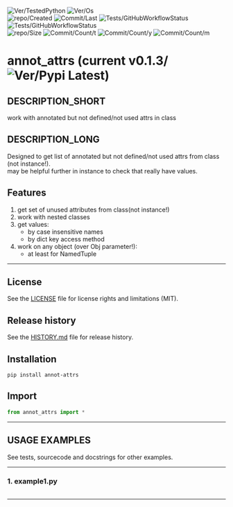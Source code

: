 ![Ver/TestedPython](https://img.shields.io/pypi/pyversions/annot_attrs)
![Ver/Os](https://img.shields.io/badge/os_development-Windows-blue)  
![repo/Created](https://img.shields.io/github/created-at/centroid457/annot_attrs)
![Commit/Last](https://img.shields.io/github/last-commit/centroid457/annot_attrs)
![Tests/GitHubWorkflowStatus](https://github.com/centroid457/annot_attrs/actions/workflows/test_linux.yml/badge.svg)
![Tests/GitHubWorkflowStatus](https://github.com/centroid457/annot_attrs/actions/workflows/test_windows.yml/badge.svg)  
![repo/Size](https://img.shields.io/github/repo-size/centroid457/annot_attrs)
![Commit/Count/t](https://img.shields.io/github/commit-activity/t/centroid457/annot_attrs)
![Commit/Count/y](https://img.shields.io/github/commit-activity/y/centroid457/annot_attrs)
![Commit/Count/m](https://img.shields.io/github/commit-activity/m/centroid457/annot_attrs)

# annot_attrs (current v0.1.3/![Ver/Pypi Latest](https://img.shields.io/pypi/v/annot_attrs?label=pypi%20latest))

## DESCRIPTION_SHORT
work with annotated but not defined/not used attrs in class

## DESCRIPTION_LONG
Designed to get list of annotated but not defined/not used attrs from class (not instance!).  
    may be helpful further in instance to check that really have values.


## Features
1. get set of unused attributes from class(not instance!)  
2. work with nested classes  
3. get values:  
	- by case insensitive names  
	- by dict key access method  
4. work on any object (over Obj parameter!):  
	- at least for NamedTuple  


********************************************************************************
## License
See the [LICENSE](LICENSE) file for license rights and limitations (MIT).


## Release history
See the [HISTORY.md](HISTORY.md) file for release history.


## Installation
```commandline
pip install annot-attrs
```


## Import
```python
from annot_attrs import *
```


********************************************************************************
## USAGE EXAMPLES
See tests, sourcecode and docstrings for other examples.  

------------------------------
### 1. example1.py
```python

```

********************************************************************************
